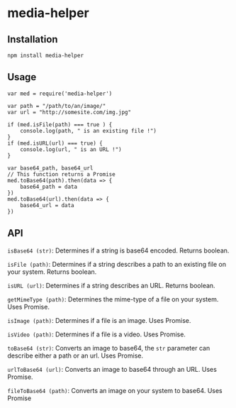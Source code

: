 # media-helper


## Installation

`npm install media-helper`


## Usage
```
var med = require('media-helper')

var path = "/path/to/an/image/"
var url = "http://somesite.com/img.jpg"

if (med.isFile(path) === true ) {
    console.log(path, " is an existing file !")
}
if (med.isURL(url) === true) {
    console.log(url, " is an URL !")
}

var base64_path, base64_url
// This function returns a Promise
med.toBase64(path).then(data => {
    base64_path = data
})
med.toBase64(url).then(data => {
    base64_url = data
})
```


## API

`isBase64 (str)`: Determines if a string is base64 encoded. Returns boolean.

`isFile (path)`: Determines if a string describes a path to an existing file on your system. Returns boolean.

`isURL (url)`: Determines if a string describes an URL. Returns boolean.

`getMimeType (path)`: Determines the mime-type of a file on your system. Uses Promise.

`isImage (path)`: Determines if a file is an image. Uses Promise.

`isVideo (path)`: Determines if a file is a video. Uses Promise.

`toBase64 (str)`: Converts an image to base64, the `str` parameter can describe either a path or an url. Uses Promise.

`urlToBase64 (url)`: Converts an image to base64 through an URL. Uses Promise.

`fileToBase64 (path)`: Converts an image on your system to base64. Uses Promise
